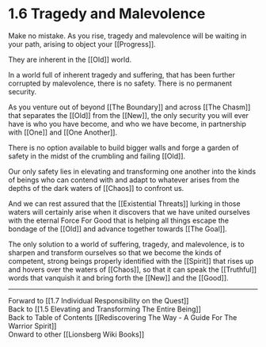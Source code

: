 # 1.6 Tragedy and Malevolence

Make no mistake. As you rise, tragedy and malevolence will be waiting in your path, arising to object your [[Progress]]. 

They are inherent in the [[Old]] world. 

In a world full of inherent tragedy and suffering, that has been further corrupted by malevolence, there is no safety. There is no permanent security. 

As you venture out of beyond [[The Boundary]] and across [[The Chasm]] that separates the [[Old]] from the [[New]], the only security you will ever have is who you have become, and who we have become, in partnership with [[One]] and [[One Another]]. 

There is no option available to build bigger walls and forge a garden of safety in the midst of the crumbling and failing [[Old]]. 

Our only safety lies in elevating and transforming one another into the kinds of beings who can contend with and adapt to whatever arises from the depths of the dark waters of [[Chaos]] to confront us. 

And we can rest assured that the [[Existential Threats]] lurking in those waters will certainly arise when it discovers that we have united ourselves with the eternal Force For Good that is helping all things escape the bondage of the [[Old]] and advance together towards [[The Goal]]. 

The only solution to a world of suffering, tragedy, and malevolence, is to sharpen and transform ourselves so that we become the kinds of competent, strong beings properly identified with the [[Spirit]] that rises up and hovers over the waters of [[Chaos]], so that it can speak the [[Truthful]] words that vanquish it and bring forth the [[New]] and the [[Good]].  

____
Forward to [[1.7 Individual Responsibility on the Quest]]  
Back to [[1.5 Elevating and Transforming The Entire Being]]  
Back to Table of Contents [[Rediscovering The Way - A Guide For The Warrior Spirit]]  
Onward to other [[Lionsberg Wiki Books]]  


